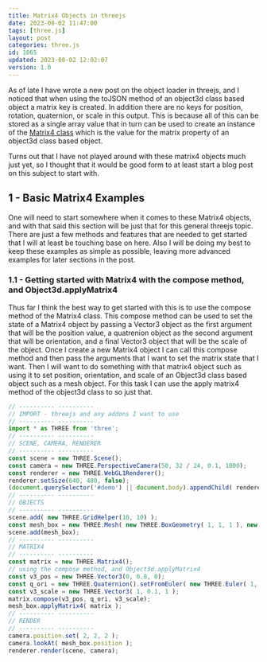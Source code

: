 ```yaml
---
title: Matrix4 Objects in threejs
date: 2023-08-02 11:47:00
tags: [three.js]
layout: post
categories: three.js
id: 1065
updated: 2023-08-02 12:02:07
version: 1.0
---
```


As of late I have wrote a new post on the object loader in threejs, and I noticed that when using the toJSON method of an object3d class based object a matrix key is created. In addition there are no keys for position, rotation, quaternion, or scale in this output. This is because all of this can be stored as a single array value that in turn can be used to create an instance of the [Matrix4 class](https://threejs.org/docs/#api/en/math/Matrix4) which is the value for the matrix property of an object3d class based object.

Turns out that I have not played around with these matrix4 objects much just yet, so I thought that it would be good form to at least start a blog post on this subject to start with.


<!-- more -->

## 1 - Basic Matrix4 Examples

One will need to start somewhere when it comes to these Matrix4 objects, and with that said this section will be just that for this general threejs topic. There are just a few methods and features that are needed to get started that I will at least be touching base on here. Also I will be doing my best to keep these examples as simple as possible, leaving more advanced examples for later sections in the post.

### 1.1 - Getting started with Matrix4 with the compose method, and Object3d.applyMatrix4

Thus far I think the best way to get started with this is to use the compose method of the Matrix4 class. This compose method can be used to set the state of a Matrix4 object by passing a Vector3 object as the first argument that will be the position value, a quatrenion object as the second argument that will be orientation, and a final Vector3 object that will be the scale of the object. Once I create a new Matrix4 object I can call this compose method and then pass the arguments that I want to set the matrix state that I want. Then I will want to do something with that matrix4 object such as using it to set position, orientation, and scale of an Object3d class based object such as a mesh object. For this task I can use the apply matrix4 method of the object3d class to so just that.

```js
// ---------- ----------
// IMPORT - threejs and any addons I want to use
// ---------- ----------
import * as THREE from 'three';
// ---------- ----------
// SCENE, CAMERA, RENDERER
// ---------- ----------
const scene = new THREE.Scene();
const camera = new THREE.PerspectiveCamera(50, 32 / 24, 0.1, 1000);
const renderer = new THREE.WebGL1Renderer();
renderer.setSize(640, 480, false);
(document.querySelector('#demo') || document.body).appendChild( renderer.domElement );
// ---------- ----------
// OBJECTS
// ---------- ----------
scene.add( new THREE.GridHelper(10, 10) );
const mesh_box = new THREE.Mesh( new THREE.BoxGeometry( 1, 1, 1 ), new THREE.MeshNormalMaterial() );
scene.add(mesh_box);
// ---------- ----------
// MATRIX4
// ---------- ----------
const matrix = new THREE.Matrix4();
// using the compose method, and Object3d.applyMatrix4
const v3_pos = new THREE.Vector3(0, 0.8, 0);
const q_ori = new THREE.Quaternion().setFromEuler( new THREE.Euler( 1, -0.5, 0) );
const v3_scale = new THREE.Vector3( 1, 0.1, 1 );
matrix.compose(v3_pos, q_ori, v3_scale);
mesh_box.applyMatrix4( matrix );
// ---------- ----------
// RENDER
// ---------- ----------
camera.position.set( 2, 2, 2 );
camera.lookAt( mesh_box.position );
renderer.render(scene, camera);
```
